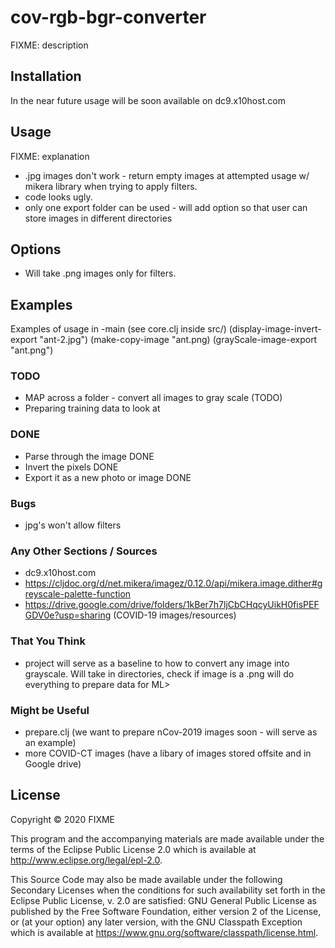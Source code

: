 # cov-rgb-bgr-converter

FIXME: description

## Installation

In the near future
usage will be soon available on dc9.x10host.com

## Usage

FIXME: explanation

   - .jpg images don't work - return empty images at attempted usage
      w/ mikera library when trying to apply filters.
   - code looks ugly.  
   - only one export folder can be used - will add option so that user
     can store images in  different directories

## Options

   - Will take .png images only for filters.

## Examples

  Examples of usage in -main (see core.clj inside src/)
      (display-image-invert-export "ant-2.jpg")
      (make-copy-image "ant.png)
      (grayScale-image-export "ant.png")

### TODO
   - MAP across a folder - convert all images to gray scale (TODO)
   - Preparing training data to look at

### DONE
   - Parse through the image DONE
   - Invert the pixels DONE 
   - Export it as a new photo or image DONE

### Bugs
   - jpg's won't allow filters 

### Any Other Sections / Sources
   - dc9.x10host.com
   - https://cljdoc.org/d/net.mikera/imagez/0.12.0/api/mikera.image.dither#greyscale-palette-function
   - https://drive.google.com/drive/folders/1kBer7h7ljCbCHqcyUikH0fisPEFGDV0e?usp=sharing (COVID-19 images/resources)

### That You Think
   - project will serve as a baseline to how to convert any image
     into grayscale. Will take in directories, check if image is a .png
     will do everything to prepare data for ML>

### Might be Useful
   - prepare.clj (we want to prepare nCov-2019 images soon - will serve as an example)
   - more COVID-CT images (have a libary of images stored offsite and in Google drive)

## License

Copyright © 2020 FIXME

This program and the accompanying materials are made available under the
terms of the Eclipse Public License 2.0 which is available at
http://www.eclipse.org/legal/epl-2.0.

This Source Code may also be made available under the following Secondary
Licenses when the conditions for such availability set forth in the Eclipse
Public License, v. 2.0 are satisfied: GNU General Public License as published by
the Free Software Foundation, either version 2 of the License, or (at your
option) any later version, with the GNU Classpath Exception which is available
at https://www.gnu.org/software/classpath/license.html.
